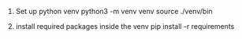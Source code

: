 1. Set up python venv
   python3 -m venv venv
   source ./venv/bin

2. install required packages inside the venv
   pip install -r requirements
